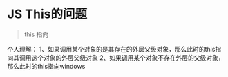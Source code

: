 # JS This的问题

> this 指向

个人理解：
1、如果调用某个对象的是其存在的外层父级对象，那么此时的this指向其调用这个对象的外层父级对象
2、如果调用某个对象不存在外层的父级对象，那么此时的this指向windows

